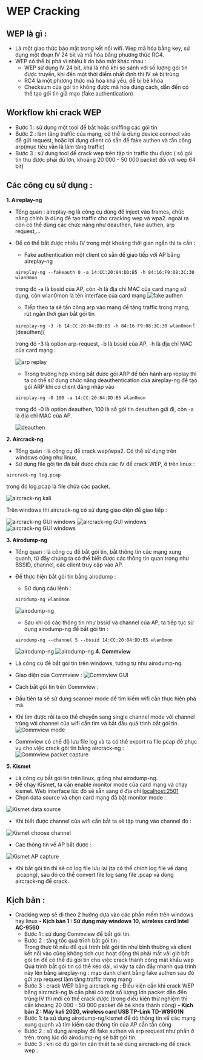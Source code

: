 # WEP Cracking
## WEP là gì :
- Là một giao thức bảo mật trong kết nối wifi. Wep mã hóa bằng key, sử dụng một đoạn IV 24 bit và mã hóa bằng phương thức RC4.
- WEP có thể bị phá vì nhiều lí do bảo mật khác nhau :
  - WEP sử dụng IV 24 bit, khá là nhỏ khi so sánh với số lượng gói tin được truyền, khi đến một thời điểm nhất định thì IV sẽ bị trùng 
  - RC4 là một phương thức mã hóa khá yếu, dễ bị bẻ khóa
  - Checksum của gói tin không được mã hóa đúng cách, dẫn đến có thể tạo gói tin giả mạo (fake authentication) 
## Workflow khi crack WEP
- Bước 1 : sử dụng một tool để bắt hoặc sniffing các gói tin 
- Bước 2 : làm tăng traffic của mạng, có thể là dùng device connect vào để gửi request, hoặc lợi dụng client có sẵn để fake authen và tấn công arp(mục tiêu vẫn là làm tăng traffic)
- Bước 3 : sử dụng tool để crack wep trên tập tin traffic thu được ( số gói tin thu được phải đủ lớn, khoảng 20 000 - 50 000 packet đối với wep 64 bit) 
## Các công cụ sử dụng :
**1. Aireplay-ng**
- Tổng quan : aireplay-ng là công cụ dùng để inject vào frames, chức năng chính là dùng để tạo traffic cho cracking wep và wpa2. ngoài ra còn có thể dùng các chức năng như deauthen, fake authen, arp request,…
- Để có thể bắt được nhiều IV trong một khoảng thời gian ngắn thì ta cần :
  - Fake authentication một client có sẵn để giao tiếp với AP bằng aireplay-ng
  
  `aireplay-ng --fakeauth 0 -a 14:CC:20:84:DD:B5 -h 84:16:F9:08:3C:30 wlan0mon`
  
  trong đó -a là bssid của AP,  còn -h là địa chỉ MAC của card mạng sử dụng, còn wlan0mon là tên interface của card mạng
  ![fake authen](https://github.com/annapsyktova/wepcracking/blob/img/1.png)
  - Tiếp theo ta sẽ tấn công arp vào mạng để tăng traffic trong mạng,  rút ngắn thời gian bắt gói tin
  
  `aireplay-ng -3 -b 14:CC:20:84:DD:B5 -h 84:16:F9:08:3C:30 wlan0mon`
  ![deauthen](
  
  trong đó -3 là option arp-request, -b là bssid của AP, -h là địa chỉ MAC của card mạng :
  
  ![arp replay](https://github.com/annapsyktova/wepcracking/blob/img/2.png)
  - Trong trường hợp không bắt được gói ARP để tiến hành arp replay thì ta có thể sử dụng chức năng deauthentication của aireplay-ng để tạo gói ARP khi có client đăng nhập vào
  
  `aireplay-ng -0 100 -a 14:CC:20:84:DD:B5 wlan0mon`
  
  trong đó -0 là option deauthen, 100 là số gói tin deauthen gửi đi, còn -a là địa chỉ MAC của AP.
  
  ![deauthen](https://github.com/annapsyktova/wepcracking/blob/img/2-1.png)

**2. Aircrack-ng**
- Tổng quan : là công cụ để crack wep/wpa2.  Có thể sử dụng trên windows cũng như linux. 
- Sử dụng file gói tin đã bắt được chứa các IV để crack WEP, ở trên linux :

`aircrack-ng log.pcap`

trong đó log.pcap là file chứa các packet.

![aircrack-ng kali](https://github.com/annapsyktova/wepcracking/blob/img/6.png)

Trên windows thì aircrack-ng có sử dụng giao diện để giao tiếp :

![aircrack-ng GUI windows](https://github.com/annapsyktova/wepcracking/blob/img/3.png)
![aircrack-ng GUI windows](https://github.com/annapsyktova/wepcracking/blob/img/4.png)
![aircrack-ng GUI windows](https://github.com/annapsyktova/wepcracking/blob/img/5.png)


**3. Airodump-ng**
- Tổng quan : là công cụ để bắt gói tin, bắt thông tin các mạng xung quanh, từ đây chúng ta có thể biết được các thông tin quan trọng như BSSID, channel, các client truy cập vào AP.
- Để thực hiện bắt gói tin bằng airodump :
  - Sử dụng câu lệnh :
  
  `airodump-ng wlan0mon` 
  
  ![airodump-ng](https://github.com/annapsyktova/wepcracking/blob/img/7.png)
  - Sau khi có các thông tin như bssid và channel của AP,  ta tiếp tục sử dụng airodump-ng để bắt gói tin :
  
  `airodump-ng --channel 5 --bssid 14:CC:20:84:DD:B5 wlan0mon`
  
  ![airodump-ng](https://github.com/annapsyktova/wepcracking/blob/img/8.png) 
  ![airodump-ng](https://github.com/annapsyktova/wepcracking/blob/img/9.png)
**4. Commview**
- Là công cụ để bắt gói tin trên windows, tương tự như airodump-ng.
- Giao diện của Commview :
![Commview GUI](https://github.com/annapsyktova/wepcracking/blob/img/10.png)
- Cách bắt gói tin trên Commview :
- Đầu tiên ta sẽ sử dụng scanner mode để tìm kiếm wifi cần thực hiện phá mã.
- Khi tìm được rồi ta có thể chuyển sang single channel mode với channel trùng với channel của wifi cần tìm và bắt đầu quá trình bắt gói tin.
![Commview mode](https://github.com/annapsyktova/wepcracking/blob/img/11.png)
- Commview có chế độ lưu file log và ta có thể export ra file pcap để phục vụ cho việc crack gói tin bằng aircrack-ng :
![Commview packet capture](https://github.com/annapsyktova/wepcracking/blob/img/12.png)

**5. Kismet**
- Là công cụ bắt gói tin trên linux, giống như airodump-ng.
- Để chạy Kismet, ta cần enable monitor mode của card mạng và chạy kismet. Web interface lúc đó sẽ sẵn sàng ở địa chỉ [localhost:2501](http:\\localhost:2501)
- Chọn data source và chọn card mạng đã bật monitor mode :

![Kismet data source](https://github.com/annapsyktova/wepcracking/blob/img/13.png)
- Khi biết được channel của wifi cần bắt ta sẽ tập trung vào channel đó :

![Kismet choose channel](https://github.com/annapsyktova/wepcracking/blob/img/14.png)
- Các thông tin về AP bắt được : 

![Kismet AP capture](https://github.com/annapsyktova/wepcracking/blob/img/15.png)
- Khi bắt gói tin thì sẽ có log file lưu lại (ta có thể chỉnh log file về dạng .pcapng),  sau đó có thể convert file log sang file .pcap và dùng aircrack-ng để crack.

## Kịch bản :

- Cracking wep sẽ đi theo 2 hướng dựa vào các phần mềm trên windows hay linux
  **- Kịch bản 1 : Sử dụng máy windows 10, wireless card Intel AC-9560**
    - Bước 1 : sử dụng Commview để bắt gói tin.
    - Bước 2 : tăng tốc quá trình bắt gói tin :    
      Trong thực tế nếu để quá trình bắt gói tin như bình thường và client kết nối vào cũng không tích cực hoạt động thì phải mất vài giờ bắt gói tin để có thể đủ gói tin cho việc crack thành công mật khẩu wep 
      Quá trình bắt gói tin có thể kéo dài, vì vậy ta cần đẩy nhanh quá trình này lên bằng aireplay-ng  :  mạo danh client bằng fake authen sau đó gửi arp request làm tăng traffic trong mạng 
    - Bước 3 : crack WEP bằng aircrack-ng :
      Điều kiện cần khi crack WEP bằng aircrack-ng là cần phải có một số lượng lớn packet dẫn đến trùng IV thì mới có thể crack được (trong điều kiện thử nghiệm thì cần khoảng 20 000 - 50 000 packet để bẻ khóa thành công) 
  **- Kịch bản 2 : Máy kali 2020, wireless card USB TP-Link TD-W8901N**
    - Bước 1: ta sử dụng airodump-ng/kismet để dò thông tin về các mạng xung quanh và tìm kiếm các thông tin của AP cần tấn công 
    - Bước 2 :  sử dụng aireplay để fake authen và arp request như phần ở trên.  trong lúc đó airodump-ng sẽ bắt gói tin. 
    - Bước 3 :  khi có đủ gói tin cần thiết ta sẽ dùng aircrack-ng để crack wep : 
